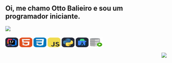 ## Oi, me chamo Otto Balieiro e sou um programador iniciante.




<div>
<a href="#">
<img height="180em" src="https://github-readme-stats.vercel.app/api/top-langs/?username=ottobalieiro&langs_count=8&theme=dark"
</div>



<div style="display: inline_block"><br>
  <a><img align="center" alt="otto-intellij" height="30" width="40" src="https://raw.githubusercontent.com/tandpfun/skill-icons/main/icons/Idea-Dark.svg"></a>
  <a><img align="center" alt="otto-html5" height="30" width="40" src="https://raw.githubusercontent.com/tandpfun/skill-icons/main/icons/HTML.svg"></a>
  <a><img align="center" alt="otto-css3" height="30" width="40" src="https://raw.githubusercontent.com/tandpfun/skill-icons/main/icons/CSS.svg"></a>
  <a><img align="center" alt="otto-javaScript" height="30" width="40" src="https://raw.githubusercontent.com/tandpfun/skill-icons/main/icons/JavaScript.svg"></a>
  <a><img align="center" alt="otto-python" height="30" width="40" src="https://raw.githubusercontent.com/tandpfun/skill-icons/65dea6c4eaca7da319e552c09f4cf5a9a8dab2c8/icons/Python-Dark.svg"></a>
  <a><img align="center" alt="otto-androidstudio" height="30" width="40" src="https://raw.githubusercontent.com/tandpfun/skill-icons/main/icons/AndroidStudio-Dark.svg"></a>
  <a><img align="center" alt="otto-sqldeveloper" height="30" width="40" src="https://raw.githubusercontent.com/devicons/devicon/6910f0503efdd315c8f9b858234310c06e04d9c0/icons/sqldeveloper/sqldeveloper-original.svg"></a>
</div>

<div align ="right"><br>
  <a href="https://www.linkedin.com/in/otto-balieiro" target="_blank"><img src="https://img.shields.io/badge/-LinkedIn-%230077B5?style=for-the-badge&logo=linkedin&logoColor=white" target="_blank"></a> 
</div>
